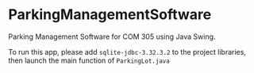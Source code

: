 # ParkingManagementSoftware
Parking Management Software for COM 305 using Java Swing.

To run this app, please add `sqlite-jdbc-3.32.3.2` to the project libraries, then launch the main function of `ParkingLot.java`

